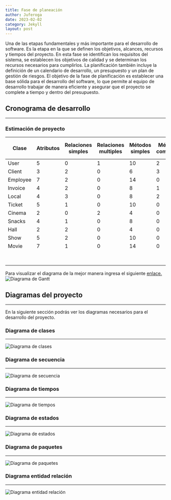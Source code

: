 ```yaml
---
title: Fase de planeación
author: Juferoga
date: 2023-02-02
category: Jekyll
layout: post
---
```


Una de las etapas fundamentales y más importante para el desarrollo de software. Es la etapa en la que se definen los objetivos, alcances, recursos y tiempos del proyecto. En esta fase se identifican los requisitos del sistema, se establecen los objetivos de calidad y se determinan los recursos necesarios para cumplirlos. La planificación también incluye la definición de un calendario de desarrollo, un presupuesto y un plan de gestión de riesgos. El objetivo de la fase de planificación es establecer una base sólida para el desarrollo del software, lo que permite al equipo de desarrollo trabajar de manera eficiente y asegurar que el proyecto se complete a tiempo y dentro del presupuesto.

<!-- ## Presupuesto

## Lista de riesgos, planes de mitigación y contingencia

---

### Identificación de riesgos

---

#### Riesgos generales (del proceso)

---

- Reducción o extensión del tiempo empleado para el desarrollo de proyecto debido a factores externos no contemplados.

#### Riesgos del producto

---

- Mal funcionamiento de las herramientas de desarrollo.

<table>
<thead>
  <tr>
    <th colspan="3">Plan de Mitigación y Contingencia</th>
    <th>Versión: 1.0.0<br>Fecha: 14/09/2022</th>
  </tr>
</thead>
<tbody>
  <tr>
    <td><strong>Tipo</strong></td>
    <td><strong>Riesgo</strong></td>
    <td><strong>Medida preventiva (Mitigación)</strong></td>
    <td><strong>Acción correctiva (Contingencia)</strong></td>
  </tr>
  <tr>
    <td>Riesgo del producto</td>
    <td>Desconocimiento de las tecnologías utilizadas en el proyecto</td>
    <td>Capacitar a los integrantes del grupo</td>
    <td>Asignar módulos más complejos a los integrantes con más experiencia</td>
  </tr>
  <tr>
    <td>Riesgo del producto</td>
    <td>Desconocimiento de las tecnologías utilizadas en el proyecto</td>
    <td>Capacitar a los integrantes del grupo</td>
    <td>Asignar módulos más complejos a los integrantes con más experiencia</td>
  </tr>
  <tr>
    <td>Riesgo del producto</td>
    <td>Desconocimiento de las tecnologías utilizadas en el proyecto</td>
    <td>Capacitar a los integrantes del grupo</td>
    <td>Asignar módulos más complejos a los integrantes con más experiencia</td>
  </tr>
</tbody>
</table> -->

## Cronograma de desarrollo

---

### Estimación de proyecto

<div class="table-wrapper" markdown="block">
  <table>
    <thead>
      <tr>
        <th>Clase</th>
        <th>Atributos</th>
        <th>Relaciones simples</th>
        <th>Relaciones multiples</th>
        <th>Métodos simples</th>
        <th>Métodos complejos</th>
        <th>Índice de tamaño</th>
        <th>Tipo de clase</th>
        <th>LOC</th>
      </tr>
    </thead>
    <tbody>
      <tr>
        <td>User</td>
        <td>5</td>
        <td>0</td>
        <td>1</td>
        <td>10</td>
        <td>2</td>
        <td>75</td>
        <td>Grande</td>
        <td>300</td>
      </tr>
      <tr>
        <td>Client</td>
        <td>3</td>
        <td>2</td>
        <td>0</td>
        <td>6</td>
        <td>3</td>
        <td>66</td>
        <td>Grande</td>
        <td>264</td>
      </tr>
      <tr>
        <td>Employee</td>
        <td>7</td>
        <td>2</td>
        <td>0</td>
        <td>14</td>
        <td>0</td>
        <td>76</td>
        <td>Grande</td>
        <td>304</td>
      </tr>
      <tr>
        <td>Invoice</td>
        <td>4</td>
        <td>2</td>
        <td>0</td>
        <td>8</td>
        <td>1</td>
        <td>56</td>
        <td>Grande</td>
        <td>224</td>
      </tr>
      <tr>
        <td>Local</td>
        <td>4</td>
        <td>3</td>
        <td>0</td>
        <td>8</td>
        <td>2</td>
        <td>69</td>
        <td>Grande</td>
        <td>276</td>
      </tr>
      <tr>
        <td>Ticket</td>
        <td>5</td>
        <td>1</td>
        <td>0</td>
        <td>10</td>
        <td>0</td>
        <td>53</td>
        <td>Grande</td>
        <td>212</td>
      </tr>
      <tr>
        <td>Cinema</td>
        <td>2</td>
        <td>0</td>
        <td>2</td>
        <td>4</td>
        <td>0</td>
        <td>30</td>
        <td>Mediana</td>
        <td>120</td>
      </tr>
      <tr>
        <td>Snacks</td>
        <td>4</td>
        <td>1</td>
        <td>0</td>
        <td>8</td>
        <td>0</td>
        <td>43</td>
        <td>Mediana</td>
        <td>172</td>
      </tr>
      <tr>
        <td>Hall</td>
        <td>2</td>
        <td>2</td>
        <td>0</td>
        <td>4</td>
        <td>0</td>
        <td>26</td>
        <td>Pequeña</td>
        <td>104</td>
      </tr>
      <tr>
        <td>Show</td>
        <td>5</td>
        <td>2</td>
        <td>0</td>
        <td>10</td>
        <td>0</td>
        <td>56</td>
        <td>Grande</td>
        <td>224</td>
      </tr>
      <tr>
        <td>Movie</td>
        <td>7</td>
        <td>1</td>
        <td>0</td>
        <td>14</td>
        <td>0</td>
        <td>73</td>
        <td>Grande</td>
        <td>292</td>
      </tr>
      <tr>
        <td colspan="7"></td>
        <td>TOTAL LINEAS</td>
        <td>2192</td>
      </tr>
    </tbody>
  </table>
</div>

Para visualizar el diagrama de la mejor manera ingresa el siguiente [enlace.][1]
![Diagrama de Gantt](/fis/assets/images/pages/planeacion/DiagramaDeGantt.png "Diagrama de Gantt")

## Diagramas del proyecto

---

En la siguiente sección podrás ver los diagramas necesarios para el desarrollo del proyecto.

### Diagrama de clases

---

![Diagrama de clases](/fis/assets/images/pages/planeacion/DiagramaClases.svg "Diagrama de clases")

### Diagrama de secuencia

---

![Diagrama de secuencia](/fis/assets/images/pages/planeacion/DiagramaSecuencias.svg "Diagrama de secuencia")

### Diagrama de tiempos

---

![Diagrama de tiempos](/fis/assets/images/pages/planeacion/DiagramaTiempos.jpg "Diagrama de tiempos")

### Diagrama de estados

---

![Diagrama de estados](/fis/assets/images/pages/planeacion/DiagramaEstados.svg "Diagrama de estados")

### Diagrama de paquetes

---

![Diagrama de paquetes](/fis/assets/images/pages/planeacion/DiagramaPaquetes.svg "Diagrama de paquetes")

### Diagrama entidad relación

---

![Diagrama entidad relación](/fis/assets/images/pages/planeacion/DiagramaER.svg "Diagrama entidad relación")

<!--
### Diagrama relacional
---

  TODO: ![Diagrama de estados](/fis/assets/images/pages/planeacion/DiagramaEstados.svg "Diagrama de estados")

### Diccionario de datos
---

  TODO: DICCIONARIO DE DATOS
-->

[1]: https://github.com/users/Juferoga/projects/2/views/3

